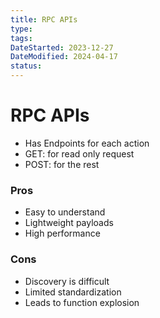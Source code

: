 ```yaml
---
title: RPC APIs
type: 
tags: 
DateStarted: 2023-12-27
DateModified: 2024-04-17
status: 
---
```


# RPC APIs

- Has Endpoints for each action
- GET: for read only request
- POST: for the rest

### Pros

- Easy to understand
- Lightweight payloads
- High performance

### Cons

- Discovery is difficult
- Limited standardization
- Leads to function explosion
